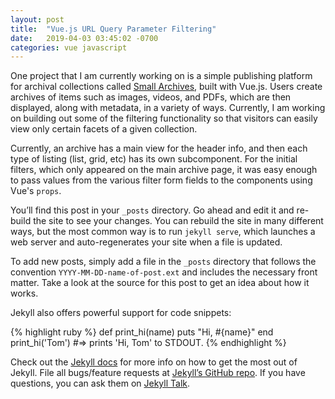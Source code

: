 ```yaml
---
layout: post
title:  "Vue.js URL Query Parameter Filtering"
date:   2019-04-03 03:45:02 -0700
categories: vue javascript
---
```

One project that I am currently working on is a simple publishing platform for archival collections called [Small Archives](https://smallarchives.com), built with Vue.js. Users create archives of items such as images, videos, and PDFs, which are then displayed, along with metadata, in a variety of ways. Currently, I am working on building out some of the filtering functionality so that visitors can easily view only certain facets of a given collection.

Currently, an archive has a main view for the header info, and then each type of listing (list, grid, etc) has its own subcomponent. For the initial filters, which only appeared on the main archive page, it was easy enough to pass values from the various filter form fields to the components using Vue's `props`.





You’ll find this post in your `_posts` directory. Go ahead and edit it and re-build the site to see your changes. You can rebuild the site in many different ways, but the most common way is to run `jekyll serve`, which launches a web server and auto-regenerates your site when a file is updated.

To add new posts, simply add a file in the `_posts` directory that follows the convention `YYYY-MM-DD-name-of-post.ext` and includes the necessary front matter. Take a look at the source for this post to get an idea about how it works.

Jekyll also offers powerful support for code snippets:

{% highlight ruby %}
def print_hi(name)
  puts "Hi, #{name}"
end
print_hi('Tom')
#=> prints 'Hi, Tom' to STDOUT.
{% endhighlight %}

Check out the [Jekyll docs][jekyll-docs] for more info on how to get the most out of Jekyll. File all bugs/feature requests at [Jekyll’s GitHub repo][jekyll-gh]. If you have questions, you can ask them on [Jekyll Talk][jekyll-talk].

[jekyll-docs]: https://jekyllrb.com/docs/home
[jekyll-gh]:   https://github.com/jekyll/jekyll
[jekyll-talk]: https://talk.jekyllrb.com/
